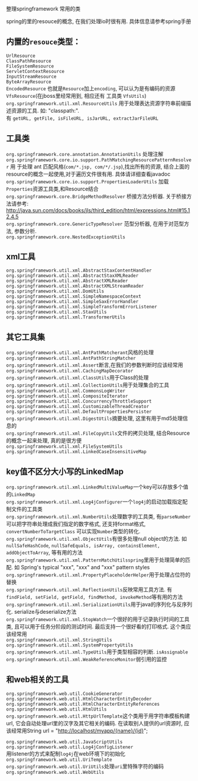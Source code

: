 整理springframework 常用的类</p>
<p>spring的里的resouce的概念, 在我们处理io时很有用. 具体信息请参考spring手册</p>
<h2 id="内置的resouce类型">内置的<code>resouce</code>类型：</h2>
<p><code>UrlResource</code><br />
<code>ClassPathResource</code><br />
<code>FileSystemResource</code><br />
<code>ServletContextResource</code><br />
<code>InputStreamResource</code><br />
<code>ByteArrayResource</code><br />
<code>EncodedResource</code> 也就是<code>Resource</code>加上<code>encoding</code>, 可以认为是有编码的资源<br />
<code>VfsResource</code>(在jboss里经常用到, 相应还有 工具类 <code>VfsUtils</code>)<br />
<code>org.springframework.util.xml.ResourceUtils</code> 用于处理表达资源字符串前缀描述资源的工具. 如: &quot;classpath:&quot;.<br />
有 <code>getURL, getFile, isFileURL, isJarURL, extractJarFileURL</code></p>
<h2 id="工具类">工具类</h2>
<p><code>org.springframework.core.annotation.AnnotationUtils</code> 处理注解<br />
<code>org.springframework.core.io.support.PathMatchingResourcePatternResolver</code> 用 于处理 ant 匹配风格(<code>com/*.jsp, com/*/.jsp</code>),找出所有的资源, 结合上面的resource的概念一起使用,对于遍历文件很有用. 具体请详细查看javadoc<br />
<code>org.springframework.core.io.support.PropertiesLoaderUtils</code> 加载<code>Properties</code>资源工具类,和Resource结合<br />
<code>org.springframework.core.BridgeMethodResolver</code> 桥接方法分析器. 关于桥接方法请参考: <a href="http://java.sun.com/docs/books/jls/third_edition/html/expressions.html#15.12.4.5" class="uri">http://java.sun.com/docs/books/jls/third_edition/html/expressions.html#15.12.4.5</a><br />
<code>org.springframework.core.GenericTypeResolver</code> 范型分析器, 在用于对范型方法, 参数分析.<br />
<code>org.springframework.core.NestedExceptionUtils</code></p>
<h2 id="xml工具">xml工具</h2>
<p><code>org.springframework.util.xml.AbstractStaxContentHandler</code><br />
<code>org.springframework.util.xml.AbstractStaxXMLReader</code><br />
<code>org.springframework.util.xml.AbstractXMLReader</code><br />
<code>org.springframework.util.xml.AbstractXMLStreamReader</code><br />
<code>org.springframework.util.xml.DomUtils</code><br />
<code>org.springframework.util.xml.SimpleNamespaceContext</code><br />
<code>org.springframework.util.xml.SimpleSaxErrorHandler</code><br />
<code>org.springframework.util.xml.SimpleTransformErrorListener</code><br />
<code>org.springframework.util.xml.StaxUtils</code><br />
<code>org.springframework.util.xml.TransformerUtils</code></p>
<h2 id="其它工具集">其它工具集</h2>
<p><code>org.springframework.util.xml.AntPathMatcherant</code>风格的处理<br />
<code>org.springframework.util.xml.AntPathStringMatcher</code><br />
<code>org.springframework.util.xml.Assert</code>断言,在我们的参数判断时应该经常用<br />
<code>org.springframework.util.xml.CachingMapDecorator</code><br />
<code>org.springframework.util.xml.ClassUtils</code>用于Class的处理<br />
<code>org.springframework.util.xml.CollectionUtils</code>用于处理集合的工具<br />
<code>org.springframework.util.xml.CommonsLogWriter</code><br />
<code>org.springframework.util.xml.CompositeIterator</code><br />
<code>org.springframework.util.xml.ConcurrencyThrottleSupport</code><br />
<code>org.springframework.util.xml.CustomizableThreadCreator</code><br />
<code>org.springframework.util.xml.DefaultPropertiesPersister</code><br />
<code>org.springframework.util.xml.DigestUtils</code>摘要处理, 这里有用于md5处理信息的<br />
<code>org.springframework.util.xml.FileCopyUtils</code>文件的拷贝处理, 结合Resource的概念一起来处理, 真的是很方便<br />
<code>org.springframework.util.xml.FileSystemUtils</code><br />
<code>org.springframework.util.xml.LinkedCaseInsensitiveMap</code></p>
<h2 id="key值不区分大小写的linkedmap">key值不区分大小写的LinkedMap</h2>
<p><code>org.springframework.util.xml.LinkedMultiValueMap</code>一个key可以存放多个值的<code>LinkedMap</code><br />
<code>org.springframework.util.xml.Log4jConfigurer</code>一个<code>log4j</code>的启动加载指定配制文件的工具类<br />
<code>org.springframework.util.xml.NumberUtils</code>处理数字的工具类, 有<code>parseNumber</code>可以把字符串处理成我们指定的数字格式, 还支持format格式, <code>convertNumberToTargetClass</code> 可以实现<code>Number</code>类型的转化.<br />
<code>org.springframework.util.xml.ObjectUtils</code>有很多处理null object的方法. 如<code>nullSafeHashCode</code>, <code>nullSafeEquals, isArray, containsElement, addObjectToArray</code>, 等有用的方法<br />
<code>org.springframework.util.xml.PatternMatchUtilsspring</code>里用于处理简单的匹配. 如 Spring's typical &quot;xxx&quot;, &quot;xxx&quot; and &quot;xxx&quot; pattern styles<br />
<code>org.springframework.util.xml.PropertyPlaceholderHelper</code>用于处理占位符的替换<br />
<code>org.springframework.util.xml.ReflectionUtils</code>反映常用工具方法. 有 <code>findField, setField, getField, findMethod, invokeMethod</code>等有用的方法<br />
<code>org.springframework.util.xml.SerializationUtils</code>用于java的序列化与反序列化. serialize与deserialize方法<br />
<code>org.springframework.util.xml.StopWatch</code>一个很好的用于记录执行时间的工具类, 且可以用于任务分阶段的测试时间. 最后支持一个很好看的打印格式. 这个类应该经常用<br />
<code>org.springframework.util.xml.StringUtils</code><br />
<code>org.springframework.util.xml.SystemPropertyUtils</code><br />
<code>org.springframework.util.xml.TypeUtils</code>用于类型相容的判断. <code>isAssignable</code><br />
<code>org.springframework.util.xml.WeakReferenceMonitor</code>弱引用的监控</p>
<h2 id="和web相关的工具">和web相关的工具</h2>
<p><code>org.springframework.web.util.CookieGenerator</code><br />
<code>org.springframework.web.util.HtmlCharacterEntityDecoder</code><br />
<code>org.springframework.web.util.HtmlCharacterEntityReferences</code><br />
<code>org.springframework.web.util.HtmlUtils</code><br />
<code>org.springframework.web.util.HttpUrlTemplate</code>这个类用于用字符串模板构建url, 它会自动处理url里的汉字及其它相关的编码. 在读取别人提供的url资源时, 应该经常用String url = &quot;<a href="http://localhost/myapp/%7Bname%7D/%7Bid%7D" class="uri">http://localhost/myapp/{name}/{id}</a>&quot;;</p>
<p><code>org.springframework.web.util.JavaScriptUtils</code><br />
<code>org.springframework.web.util.Log4jConfigListener</code><br />
用listener的方式来配制<code>log4j</code>在web环境下的初始化<br />
<code>org.springframework.web.util.UriTemplate</code><br />
<code>org.springframework.web.util.UriUtils</code>处理<code>uri</code>里特殊字符的编码<br />
<code>org.springframework.web.util.WebUtils</code></p>